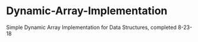 # Dynamic-Array-Implementation
Simple Dynamic Array Implementation for Data Structures, completed 8-23-18
